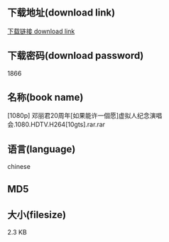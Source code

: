 ## 下载地址(download link)
[下载链接 download link](https://tutu365.netlify.app/?s=%5B1080p%5D+%E9%82%93%E4%B8%BD%E5%90%9B20%E5%91%A8%E5%B9%B4%5B%E5%A6%82%E6%9E%9C%E8%83%BD%E8%AE%B8%E4%B8%80%E5%80%8B%E6%84%BF%5D%E8%99%9A%E6%8B%9F%E4%BA%BA%E7%BA%AA%E5%BF%B5%E6%BC%94%E5%94%B1%E4%BC%9A.1080.HDTV.H264%5B10gts%5D.rar)

## 下载密码(download password)
1866

## 名称(book name)
[1080p] 邓丽君20周年[如果能许一個愿]虚拟人纪念演唱会.1080.HDTV.H264[10gts].rar.rar

## 语言(language)
chinese

## MD5


## 大小(filesize)
2.3 KB
